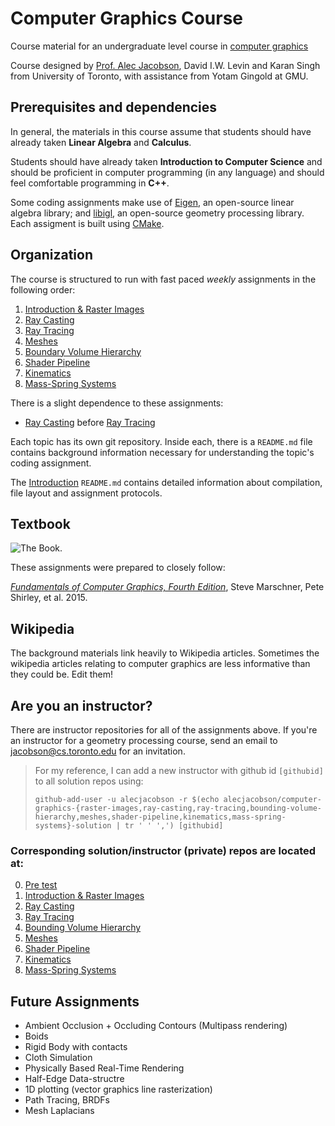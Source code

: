 # Computer Graphics Course

Course material for an undergraduate level course in [computer
graphics](https://en.wikipedia.org/wiki/Computer_graphics)

Course designed by [Prof. Alec Jacobson](http://www.cs.toronto.edu/~jacobson/),
David I.W. Levin and Karan Singh from University of Toronto, with assistance
from Yotam Gingold at GMU.

## Prerequisites and dependencies

In general, the materials in this course assume that students should have
already taken **Linear Algebra** and **Calculus**.

Students should have already taken **Introduction to Computer Science** and should
be proficient in computer programming (in any language) and should feel
comfortable programming in **C++**. 

Some coding assignments make use of
[Eigen](https://en.wikipedia.org/wiki/Eigen_(C%2B%2B_library)), an open-source
linear algebra library; and [libigl](http://libigl.github.io/libigl/), an
open-source geometry processing library.  Each assigment is built using
[CMake](https://en.wikipedia.org/wiki/CMake).

## Organization

The course is structured to run with fast paced _weekly_ assignments in the
following order:

  1. [Introduction & Raster Images](https://github.com/alecjacobson/computer-graphics-raster-images)
  2. [Ray Casting](https://github.com/alecjacobson/computer-graphics-ray-casting)
  3. [Ray Tracing](https://github.com/alecjacobson/computer-graphics-ray-tracing)
  4. [Meshes](https://github.com/alecjacobson/computer-graphics-meshes)
  5. [Boundary Volume Hierarchy](https://github.com/alecjacobson/computer-graphics-boundary-volume-hierarchy)
  6. [Shader Pipeline](https://github.com/alecjacobson/computer-graphics-shader-pipeline)
  7. [Kinematics](https://github.com/alecjacobson/computer-graphics-kinematics)
  8. [Mass-Spring Systems](https://github.com/alecjacobson/computer-graphics-mass-spring-systems)

There is a slight dependence to these assignments:

  - [Ray Casting](https://github.com/alecjacobson/computer-graphics-ray-casting)
    before [Ray
    Tracing](https://github.com/alecjacobson/computer-graphics-ray-tracing)

Each topic has its own git repository. Inside each, there is a `README.md` file
contains background information necessary for understanding the topic's coding
assignment. 

The
[Introduction](https://github.com/alecjacobson/computer-graphics-raster-images)
`README.md` contains detailed information about compilation, file layout and
assignment protocols. 

## Textbook

![The Book.](https://www.cs.cornell.edu/~srm/fcg4/K22616_cover-300.jpg)

These assignments were prepared to closely follow:

[_Fundamentals of Computer Graphics, Fourth
Edition_](https://www.cs.cornell.edu/~srm/fcg4/), Steve Marschner, Pete Shirley,
et al. 2015.

## Wikipedia

The background materials link heavily to Wikipedia articles. Sometimes the
wikipedia articles relating to computer graphics are less informative than they
could be. Edit them!

## Are you an instructor?

There are instructor repositories for all of the assignments above. If you're an
instructor for a geometry processing course, send an email to
jacobson@cs.toronto.edu for an invitation.

> For my reference, I can add a new instructor with github id `[githubid]` to all solution repos using:
>
> ```
> github-add-user -u alecjacobson -r $(echo alecjacobson/computer-graphics-{raster-images,ray-casting,ray-tracing,bounding-volume-hierarchy,meshes,shader-pipeline,kinematics,mass-spring-systems}-solution | tr ' ' ',') [githubid]
> ```

### Corresponding solution/instructor (private) repos are located at:

  0. [Pre test](https://github.com/alecjacobson/computer-graphics-pre-test)
  1. [Introduction & Raster Images](https://github.com/alecjacobson/computer-graphics-raster-images-solution)
  2. [Ray Casting](https://github.com/alecjacobson/computer-graphics-ray-casting-solution)
  3. [Ray Tracing](https://github.com/alecjacobson/computer-graphics-ray-tracing-solution)
  4. [Bounding Volume Hierarchy](https://github.com/alecjacobson/computer-graphics-bounding-volume-hierarchy-solution)
  5. [Meshes](https://github.com/alecjacobson/computer-graphics-meshes-solution)
  6. [Shader Pipeline](https://github.com/alecjacobson/computer-graphics-shader-pipeline-solution)
  7. [Kinematics](https://github.com/alecjacobson/computer-graphics-kinematics-solution)
  8. [Mass-Spring Systems](https://github.com/alecjacobson/computer-graphics-mass-spring-systems-solution)

## Future Assignments

 - Ambient Occlusion + Occluding Contours (Multipass rendering)
 - Boids
 - Rigid Body with contacts
 - Cloth Simulation
 - Physically Based Real-Time Rendering
 - Half-Edge Data-structre 
 - 1D plotting (vector graphics line rasterization)
 - Path Tracing, BRDFs
 - Mesh Laplacians 
